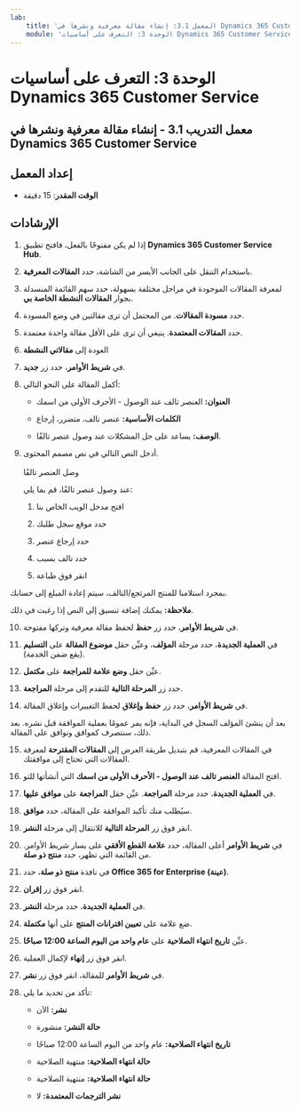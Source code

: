 ```yaml
---
lab:
    title: 'المعمل 3.1: إنشاء مقالة معرفية ونشرها في Dynamics 365 Customer Service'
    module: 'الوحدة 3: التعرف على أساسيات Dynamics 365 Customer Service'
---
```


الوحدة 3: التعرف على أساسيات Dynamics 365 Customer Service
========================

## معمل التدريب 3.1 - إنشاء مقالة معرفية ونشرها في Dynamics 365 Customer Service

## إعداد المعمل

  - **الوقت المقدر**: 15 دقيقة

## الإرشادات

1. إذا لم يكن مفتوحًا بالفعل، فافتح تطبيق **Dynamics 365 Customer Service Hub**. 

2. باستخدام التنقل على الجانب الأيسر من الشاشة، حدد **المقالات المعرفية**. 

3. لمعرفة المقالات الموجودة في مراحل مختلفة بسهولة، حدد سهم القائمة المنسدلة بجوار **المقالات النشطة الخاصة بي**. 

4. حدد **مسودة المقالات**. من المحتمل أن ترى مقالتين في وضع المسودة.

5. حدد **المقالات المعتمدة**. ينبغي أن ترى على الأقل مقالة واحدة معتمدة. 

6. العودة إلى **مقالاتي النشطة**

7. في **شريط الأوامر**، حدد زر **جديد**. 

8. أكمل المقالة على النحو التالي:

	- **العنوان:** العنصر تالف عند الوصول - الأحرف الأولى من اسمك

	- **الكلمات الأساسية:** عنصر تالف، متضرر، إرجاع

	- **الوصف:** يساعد على حل المشكلات عند وصول عنصر تالفًا. 

9. أدخل النص التالي في نص مصمم المحتوى.   
‎  
وصل العنصر تالفًا

	عند وصول عنصر تالفًا، قم بما يلي:

	1. افتح مدخل الويب الخاص بنا

	2. حدد موقع سجل طلبك

	3. حدد إرجاع عنصر

	4. حدد تالف بسبب

	5. انقر فوق طباعة

بمجرد استلامنا للمنتج المرتجع/التالف، سيتم إعادة المبلغ إلى حسابك.

**ملاحظة:** يمكنك إضافة تنسيق إلى النص إذا رغبت في ذلك. 

10. في **شريط الأوامر**، حدد زر **حفظ** لحفظ مقالة معرفية وتركها مفتوحة. 

11. في **العملية الجديدة**، حدد مرحلة **المؤلف**، وعيِّن حقل **موضوع المقالة** على **التسليم** (يقع ضمن الخدمة). 

12. عيِّن حقل **وضع علامة للمراجعة** على **مكتمل**.

13. حدد زر **المرحلة التالية** للتقدم إلى مرحلة **المراجعة**.

14. في **شريط الأوامر**، حدد زر **حفظ وإغلاق** لحفظ التغييرات وإغلاق المقالة.

بعد أن ينشئ المؤلف السجل في البداية، فإنه يمر عمومًا بعملية الموافقة قبل نشره. بعد ذلك، سنتصرف كموافق ونوافق على المقالة. 

15. في المقالات المعرفية، قم بتبديل طريقة العرض إلى **المقالات المقترحة** لمعرفة المقالات التي تحتاج إلى موافقتك. 

16. افتح المقالة **العنصر تالف عند الوصول - الأحرف الأولى من اسمك** التي أنشأتها للتو.

17. في **العملية الجديدة**، حدد مرحلة **المراجعة**. عيِّن حقل **المراجعة** على **موافق عليها**.

18. سيُطلب منك تأكيد الموافقة على المقالة، حدد **موافق**. 

19. انقر فوق زر **المرحلة التالية** للانتقال إلى مرحلة **النشر**. 

20. في **شريط الأوامر** أعلى المقالة، حدد **علامة القطع الأفقي** على يسار شريط الأوامر. من القائمة التي تظهر، حدد **منتج ذو صلة**. 

21. في نافذة **منتج ذو صلة**، حدد **Office 365 for Enterprise (عينة)**.

22. انقر فوق زر **إقران**. 

23. في **العملية الجديدة**، حدد مرحلة **النشر**. 

24. ضع علامة على **تعيين اقترانات المنتج** على أنها **مكتملة**. 

25. عيِّن **تاريخ انتهاء الصلاحية** على **عام واحد من اليوم الساعة 12:00 صباحًا**. 

26. انقر فوق زر **إنهاء** لإكمال العملية. 

27. في **شريط الأوامر** للمقالة، انقر فوق زر **نشر**. 

28. تأكد من تحديد ما يلي:

	- **نشر:** الآن

	- **حالة النشر:** منشورة

	- **تاريخ انتهاء الصلاحية:** عام واحد من اليوم الساعة 12:00 صباحًا

	- **حالة انتهاء الصلاحية:** منتهية الصلاحية

	- **حالة انتهاء الصلاحية:** منتهية الصلاحية

	- **نشر الترجمات المعتمدة:** لا


